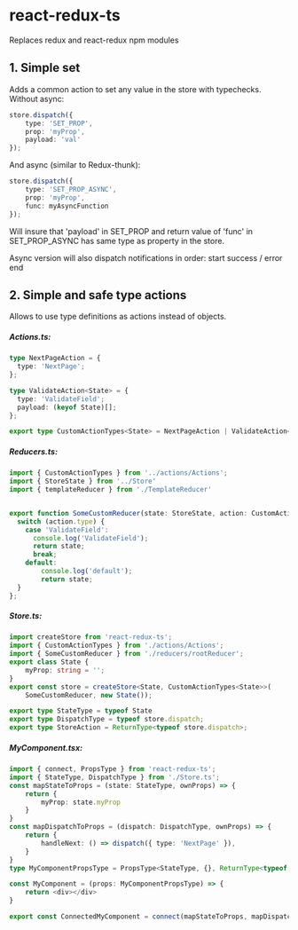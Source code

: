 # react-redux-ts
Replaces redux and react-redux npm modules

## 1. Simple set
Adds a common action to set any value in the store with typechecks.
Without async:
```typescript
store.dispatch({
    type: 'SET_PROP',
    prop: 'myProp',
    payload: 'val'
});
```
And async (similar to Redux-thunk):
```typescript
store.dispatch({
    type: 'SET_PROP_ASYNC',
    prop: 'myProp',
    func: myAsyncFunction
});
```
Will insure that 'payload' in SET_PROP and return value of 'func' in SET_PROP_ASYNC has same type as property in the store.

Async version will also dispatch notifications in order:
start
success / error
end


## 2. Simple and safe type actions
Allows to use type definitions as actions instead of objects.


##### Actions.ts:

```typescript
type NextPageAction = {
  type: 'NextPage';
};

type ValidateAction<State> = {
  type: 'ValidateField';
  payload: (keyof State)[];
};

export type CustomActionTypes<State> = NextPageAction | ValidateAction<State>;
```


##### Reducers.ts:
```typescript
import { CustomActionTypes } from '../actions/Actions';
import { StoreState } from '../Store'
import { templateReducer } from './TemplateReducer'


export function SomeCustomReducer(state: StoreState, action: CustomActionTypes<StoreState>): StoreState {
  switch (action.type) {
    case 'ValidateField':
      console.log('ValidateField');
      return state;
      break;
    default:
        console.log('default');
      	return state;
  }
};
```

##### Store.ts:
```typescript
import createStore from 'react-redux-ts';
import { CustomActionTypes } from './actions/Actions';
import { SomeCustomReducer } from './reducers/rootReducer';
export class State { 
    myProp: string = '';
}
export const store = createStore<State, CustomActionTypes<State>>(
    SomeCustomReducer, new State());

export type StateType = typeof State
export type DispatchType = typeof store.dispatch;
export type StoreAction = ReturnType<typeof store.dispatch>;
```

##### MyComponent.tsx:
```typescript
import { connect, PropsType } from 'react-redux-ts';
import { StateType, DispatchType } from './Store.ts';
const mapStateToProps = (state: StateType, ownProps) => {
    return {
        myProp: state.myProp
    }
}
const mapDispatchToProps = (dispatch: DispatchType, ownProps) => {
    return {
        handleNext: () => dispatch({ type: 'NextPage' }),
    }
}
type MyComponentPropsType = PropsType<StateType, {}, ReturnType<typeof mapStateToProps>, ReturnType<typeof mapDispatchToProps>>;

const MyComponent = (props: MyComponentPropsType) => {
	return <div></div>
}

export const ConnectedMyComponent = connect(mapStateToProps, mapDispatchToProps)(MyComponent);
```

